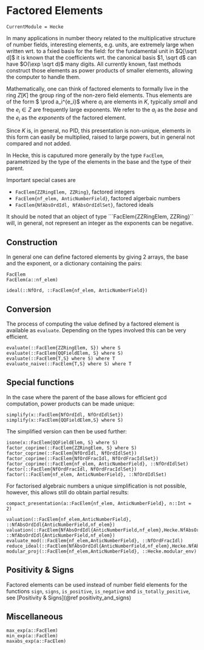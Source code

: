 # Factored Elements

```@meta
CurrentModule = Hecke
```

In many applications in number theory related to the multiplicative
structure of number fields, interesting elements, e.g. units,
are extremely large when written wrt. to a fxied basis for the field:
for the fundamental unit in $Q[\sqrt d]$ it is known that the coefficients
wrt. the canonical basis $1, \sqrt d$ can have $O(\exp \sqrt d)$ many digits.
All currently known, fast methods construct those elements as power
products of smaller elements, allowing the computer to handle them.

Mathematically, one can think of factored elements to formally
live in the ring $Z[K]$ the group ring of the non-zero field
elements. Thus elements are of the form $ \prod a_i^{e_i}$ where
$a_i$ are elements in $K$, typically _small_ and the $e_i\in Z$ are frequently
large exponents. We refer to the $a_i$ as the *base* and the $e_i$ as the
*exponents* of the factored element.

Since $K$ is, in general, no PID, this presentation
is non-unique, elements in this form can easily be multiplied, raised
to large powers, but in general not compared and not added.

In Hecke, this is caputured more generally by the type `FacElem`,
parametrized by the type of the elements in the base and the type of their
parent.

Important special cases are
 * ```FacElem{ZZRingElem, ZZRing}```, factored integers
 * ```FacElem{nf_elem, AnticNumberField}```, factored algerbaic numbers
 * ```FacElem{NfAbsOrdIdl, NfAbsOrdIdlSet}```, factored ideals

It should be noted that an object of type ```FacElem{ZZRingElem, ZZRing}``
will, in general, not represent an integer as the exponents can be
negative.

## Construction
In general one can define factored elements by giving 2 arrays, the
base and the exponent, or a dictionary containing the pairs:

```@docs
FacElem
FacElem(a::nf_elem)
```

```@docs
ideal(::NfOrd, ::FacElem{nf_elem, AnticNumberField})
```


## Conversion
The process of computing the value defined by a factored element is
available as ```evaluate```. Depending on the types involved this
can be very efficient.

```@docs
evaluate(::FacElem{ZZRingElem, S}) where S
evaluate(::FacElem{QQFieldElem, S} where S)
evaluate(::FacElem{T,S} where S) where T
evaluate_naive(::FacElem{T,S} where S) where T
```

## Special functions

In the case where the parent of the base allows for efficient gcd computation,
power products can be made unique:

```@docs
simplify(x::FacElem{NfOrdIdl, NfOrdIdlSet})
simplify(x::FacElem{QQFieldElem,S} where S)
```

The simplified version can then be used further:

```@docs
isone(x::FacElem{QQFieldElem, S} where S)
factor_coprime(::FacElem{ZZRingElem, S} where S)
factor_coprime(::FacElem{NfOrdIdl, NfOrdIdlSet})
factor_coprime(::FacElem{NfOrdFracIdl, NfOrdFracIdlSet})
factor_coprime(::FacElem{nf_elem, AnticNumberField}, ::NfOrdIdlSet)
factor(::FacElem{NfOrdFracIdl, NfOrdFracIdlSet})
factor(::FacElem{nf_elem, AnticNumberField}, ::NfOrdIdlSet)
```

For factorised algebraic numbers a unique simplification is not possible,
however, this allows still do obtain partial results:

```@docs
compact_presentation(a::FacElem{nf_elem, AnticNumberField}, n::Int = 2)
```

```@docs
valuation(::FacElem{nf_elem,AnticNumberField}, ::NfAbsOrdIdl{AnticNumberField,nf_elem})
valuation(::FacElem{NfAbsOrdIdl{AnticNumberField,nf_elem},Hecke.NfAbsOrdIdlSet{AnticNumberField,nf_elem}}, ::NfAbsOrdIdl{AnticNumberField,nf_elem})
evaluate_mod(::FacElem{nf_elem,AnticNumberField}, ::NfOrdFracIdl)
reduce_ideal(::FacElem{NfAbsOrdIdl{AnticNumberField,nf_elem},Hecke.NfAbsOrdIdlSet{AnticNumberField,nf_elem}})
modular_proj(::FacElem{nf_elem,AnticNumberField}, ::Hecke.modular_env)
```

## Positivity & Signs

Factored elements can be used instead of number field elements for the functions
`sign`, `signs`, `is_positive`, `is_negative` and `is_totally_positive`, see
[Positivity & Signs](@ref positivity_and_signs)

## Miscellaneous

```@docs
max_exp(a::FacElem)
min_exp(a::FacElem)
maxabs_exp(a::FacElem)
```

